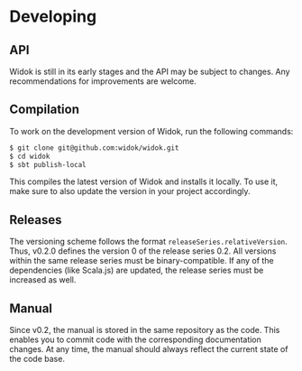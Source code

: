 # Developing
## API
Widok is still in its early stages and the API may be subject to changes. Any recommendations for improvements are welcome.

## Compilation
To work on the development version of Widok, run the following commands:

```bash
$ git clone git@github.com:widok/widok.git
$ cd widok
$ sbt publish-local
```

This compiles the latest version of Widok and installs it locally. To use it, make sure to also update the version in your project accordingly.

## Releases
The versioning scheme follows the format `releaseSeries.relativeVersion`. Thus, v0.2.0 defines the version 0 of the release series 0.2. All versions within the same release series must be binary-compatible. If any of the dependencies (like Scala.js) are updated, the release series must be increased as well.

## Manual
Since v0.2, the manual is stored in the same repository as the code. This enables you to commit code with the corresponding documentation changes. At any time, the manual should always reflect the current state of the code base.

